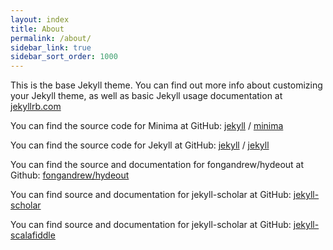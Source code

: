 ```yaml
---
layout: index
title: About
permalink: /about/
sidebar_link: true
sidebar_sort_order: 1000
---
```


This is the base Jekyll theme. You can find out more info about customizing your Jekyll theme, as well as basic Jekyll usage documentation at [jekyllrb.com](https://jekyllrb.com/)

You can find the source code for Minima at GitHub:
[jekyll][jekyll-organization] /
[minima](https://github.com/jekyll/minima)

You can find the source code for Jekyll at GitHub:
[jekyll][jekyll-organization] /
[jekyll](https://github.com/jekyll/jekyll)

You can find the source and documentation for fongandrew/hydeout at Github:
[fongandrew/hydeout](https://github.com/fongandrew/hydeout)

[jekyll-organization]: https://github.com/jekyll

You can find source and documentation for jekyll-scholar at GitHub:
[jekyll-scholar](https://github.com/inukshuk/jekyll-scholar)

You can find source and documentation for jekyll-scholar at GitHub:
[jekyll-scalafiddle](https://github.com/scalafiddle/scalafiddle-core/tree/master/integrations/jekyll)
